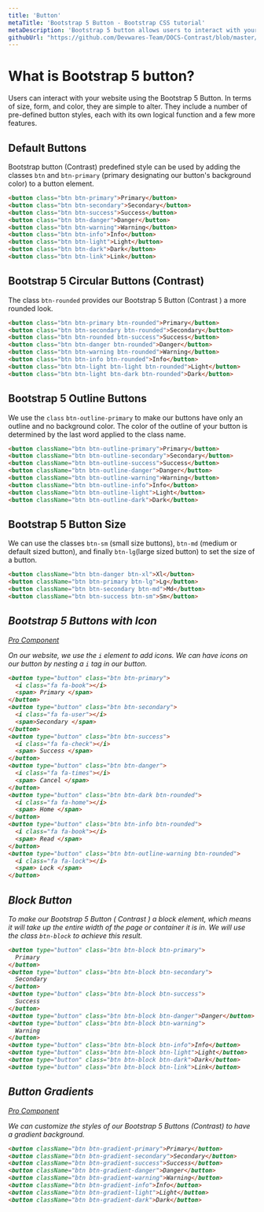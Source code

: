 ```yaml
---
title: 'Button'
metaTitle: 'Bootstrap 5 Button - Bootstrap CSS tutorial'
metaDescription: 'Bootstrap 5 button allows users to interact with your website.'
githubUrl: "https://github.com/Devwares-Team/DOCS-Contrast/blob/master/content/contrast/javascript/components/buttons.md"
---
```

<ProAlertJavaScript/>

# What is Bootstrap 5 button?

Users can interact with your website using the Bootstrap 5 Button. In terms of size, form, and color, they are simple to alter. They include a number of pre-defined button styles, each with its own logical function and a few more features.

## Default Buttons

Bootstrap button (Contrast) predefined style can be used by adding the classes `btn` and `btn-primary` (primary designating our button's background color) to a button element.

<buttonExample1 />

<!-- ![Bootstrap Box](./images/buttonbasic.png) -->

```html
<button class="btn btn-primary">Primary</button>
<button class="btn btn-secondary">Secondary</button>
<button class="btn btn-success">Success</button>
<button class="btn btn-danger">Danger</button>
<button class="btn btn-warning">Warning</button>
<button class="btn btn-info">Info</button>
<button class="btn btn-light">Light</button>
<button class="btn btn-dark">Dark</button>
<button class="btn btn-link">Link</button>
```

## Bootstrap 5 Circular Buttons (Contrast)

The class `btn-rounded` provides our Bootstrap 5 Button (Contrast ) a more rounded look.

<buttonExample2 />

```html
<button class="btn btn-primary btn-rounded">Primary</button>
<button class="btn btn-secondary btn-rounded">Secondary</button>
<button class="btn btn-rounded btn-success">Success</button>
<button class="btn btn-danger btn-rounded">Danger</button>
<button class="btn btn-warning btn-rounded">Warning</button>
<button class="btn btn-info btn-rounded">Info</button>
<button class="btn btn-light btn-light btn-rounded">Light</button>
<button class="btn btn-light btn-dark btn-rounded">Dark</button>
```

## Bootstrap 5 Outline Buttons

We use the `class` `btn-outline-primary` to make our buttons have only an outline and no background color. The color of the outline of your button is determined by the last word applied to the class name.

<buttonExample3 />

```html
<button className="btn btn-outline-primary">Primary</button>
<button className="btn btn-outline-secondary">Secondary</button>
<button className="btn btn-outline-success">Success</button>
<button className="btn btn-outline-danger">Danger</button>
<button className="btn btn-outline-warning">Warning</button>
<button className="btn btn-outline-info">Info</button>
<button className="btn btn-outline-light">Light</button>
<button className="btn btn-outline-dark">Dark</button>
```

## Bootstrap 5 Button Size

We can use the classes `btn-sm` (small size buttons), `btn-md` (medium or default sized button), and finally `btn-lg`(large sized button) to set the size of a button.

<buttonExample4 />

```html
<button className="btn btn-danger btn-xl">Xl</button>
<button className="btn btn-primary btn-lg">Lg</button>
<button className="btn btn-secondary btn-md">Md</button>
<button className="btn btn-success btn-sm">Sm</button>
```

<i/>

## Bootstrap 5 Buttons with Icon

<a href="/product/bootstrap-contrast-pro"><span class="badge badge-lg badge-pro">Pro Component</span></a>

<buttonExample5 />

On our website, we use the `i` element to add icons. We can have icons on our button by nesting a `i` tag in our button.

```html
<button type="button" class="btn btn-primary">
  <i class="fa fa-book"></i>
  <span> Primary </span>
</button>
<button type="button" class="btn btn-secondary">
  <i class="fa fa-user"></i>
  <span>Secondary </span>
</button>
<button type="button" class="btn btn-success">
  <i class="fa fa-check"></i>
  <span> Success </span>
</button>
<button type="button" class="btn btn-danger">
  <i class="fa fa-times"></i>
  <span> Cancel </span>
</button>
<button type="button" class="btn btn-dark btn-rounded">
  <i class="fa fa-home"></i>
  <span> Home </span>
</button>
<button type="button" class="btn btn-info btn-rounded">
  <i class="fa fa-book"></i>
  <span> Read </span>
</button>
<button type="button" class="btn btn-outline-warning btn-rounded">
  <i class="fa fa-lock"></i>
  <span> Lock </span>
</button>
```

<i/>

## Block Button

To make our Bootstrap 5 Button ( Contrast ) a block element, which means it will take up the entire width of the page or container it is in. We will use the class `btn-block` to achieve this result.

<buttonExample12 />

```html
<button type="button" class="btn btn-block btn-primary">
  Primary
</button>
<button type="button" class="btn btn-block btn-secondary">
  Secondary
</button>
<button type="button" class="btn btn-block btn-success">
  Success
</button>
<button type="button" class="btn btn-block btn-danger">Danger</button>
<button type="button" class="btn btn-block btn-warning">
  Warning
</button>
<button type="button" class="btn btn-block btn-info">Info</button>
<button type="button" class="btn btn-block btn-light">Light</button>
<button type="button" class="btn btn-block btn-dark">Dark</button>
<button type="button" class="btn btn-block btn-link">Link</button>
```

<i/>

## Button Gradients

<a href="/product/bootstrap-contrast-pro"><span class="badge badge-lg badge-pro">Pro Component</span></a>

We can customize the styles of our Bootstrap 5 Buttons (Contrast) to have a gradient background.

<buttonExample6 />

```html
<button className="btn btn-gradient-primary">Primary</button>
<button className="btn btn-gradient-secondary">Secondary</button>
<button className="btn btn-gradient-success">Success</button>
<button className="btn btn-gradient-danger">Danger</button>
<button className="btn btn-gradient-warning">Warning</button>
<button className="btn btn-gradient-info">Info</button>
<button className="btn btn-gradient-light">Light</button>
<button className="btn btn-gradient-dark">Dark</button>
```

<i/>
